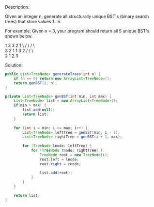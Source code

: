 Description:

Given an integer n, generate all structurally unique BST's (binary search trees) that store values 1...n.

For example,
Given n = 3, your program should return all 5 unique BST's shown below.
>
   1         3     3      2      1
    \       /     /      / \      \
     3     2     1      1   3      2
    /     /       \                 \
   2     1         2                 3


Solution:

```java
public List<TreeNode> generateTrees(int n) {
    if (n <= 0) return new ArrayList<TreeNode>();
    return genBST(1, n);
}

private List<TreeNode> genBST(int min, int max) {
    List<TreeNode> list = new ArrayList<TreeNode>();
    if(min > max) {
        list.add(null);
        return list;
    }
    
    for (int i = min; i <= max; i++) {
        List<TreeNode> leftTree = genBST(min, i - 1);
        List<TreeNode> rightTree = genBST(i + 1, max);
        
        for (TreeNode lnode: leftTree) {
            for (TreeNode rnode: rightTree) {
                TreeNode root = new TreeNode(i);
                root.left = lnode;
                root.right = rnode;
                
                list.add(root);
            }
        }
    }
    
    return list;
}
```